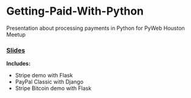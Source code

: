 # Getting-Paid-With-Python

Presentation about processing payments in Python for PyWeb Houston Meetup

### [Slides](https://docs.google.com/presentation/d/105g80on4p2_yETqZWRDie4G93Ge5rXWQHIhUAPoMkd0/edit?usp=sharing)

**Includes:**

- Stripe demo with Flask
- PayPal Classic with Django
- Stripe Bitcoin demo with Flask
